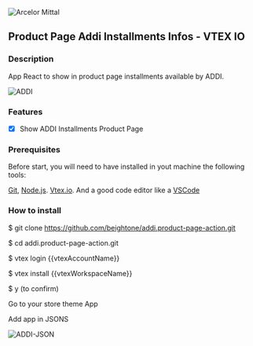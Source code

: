![Arcelor Mittal](https://partnernetwork.vtexassets.com/arquivos/ids/155500-800-auto?width=800&height=auto&aspect=true)

## Product Page Addi Installments Infos - VTEX IO

### Description

App React to show in product page installments available by ADDI.

![ADDI](https://img.shields.io/static/v1?label=VTEX-IO&message=React&color=blue&style=plastic)

### Features

- [x] Show ADDI Installments Product Page

### Prerequisites

Before start, you will need to have installed in yout machine the following tools:

[Git](https://git-scm.com), [Node.js](https://nodejs.org/en/). [Vtex.io](https://github.com/vtex/toolbelt).
And a good code editor like a [VSCode](https://code.visualstudio.com/)

### How to install

$ git clone <https://github.com/beightone/addi.product-page-action.git>

$ cd addi.product-page-action.git

$ vtex login {{vtexAccountName}}

$ vtex install {{vtexWorkspaceName}}

$ y (to confirm)

Go to your store theme App

Add app in JSONS

![ADDI-JSON](https://i.imgur.com/6P4mc59.png)
